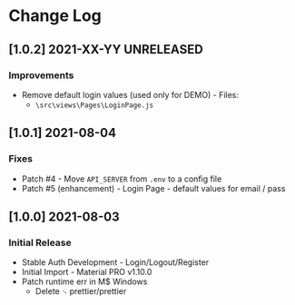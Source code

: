 # Change Log

## [1.0.2] 2021-XX-YY UNRELEASED
### Improvements

- Remove default login values (used only for DEMO) - Files:
    - `\src\views\Pages\LoginPage.js` 

## [1.0.1] 2021-08-04
### Fixes

- Patch #4 - Move `API_SERVER` from `.env` to a config file
- Patch #5 (enhancement) - Login Page - default values for email / pass 

## [1.0.0] 2021-08-03
### Initial Release

- Stable Auth Development - Login/Logout/Register
- Initial Import - Material PRO v1.10.0
- Patch runtime err in M$ Windows 
    - Delete `␍`  prettier/prettier 
